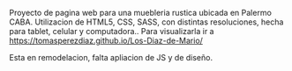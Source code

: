 Proyecto de pagina web para una muebleria rustica ubicada en Palermo CABA. Utilizacion de HTML5, CSS, SASS, con distintas resoluciones, hecha para tablet, celular y computadora.. Para visualizarla ir a https://tomasperezdiaz.github.io/Los-Diaz-de-Mario/

Esta en remodelacion, falta apliacion de JS y de diseño.
